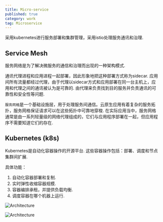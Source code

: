 ```yaml
---
title: Micro-service 
published: true
category: work
tag: Microservice
---
```


采用kubernetes进行服务部署和集群管理，采用istio处理服务通讯和治理.

## Service Mesh

服务网络是为了解决微服务的通信和治理而出现的一种架构模式.

通讯代理进程和应用进程一起部署，因此形象地把这种部署方式称为sidecar. 应用间所有流量都经过代理，由于代理以sidecar方式和应用部署在同一台主机上，应用和代理之间的通讯被认为是可靠的. 由代理来负责找到目的服务并负责通讯的可靠性和安全性等问题.

`服务网格`是一个基础设施层，用于处理服务间通信。云原生应用有着复杂的服务拓扑，服务网格保证请求可以在这些拓扑中可靠地穿梭. 在实际应用当中，服务网格通常是由一系列轻量级的网络代理组成的，它们与应用程序部署在一起，但应用程序不需要知道它们的存在.

## Kubernetes (k8s) 
Kubernetes是自动化容器操作的开源平台. 这些容器操作包括：部署、调度和节点集群间扩展.

具体功能：
1. 自动化容器部署和复制.
2. 实时弹性收缩容器规模.
3. 容器编排承租，并提供负载均衡.
4. 调度容器在哪个机器上运行.

![Architecture](http://plusnet.cn/assets/include/k8s_architecture.png)

![Architecture](http://plusnet.cn/assets/include/k8s_node.png)